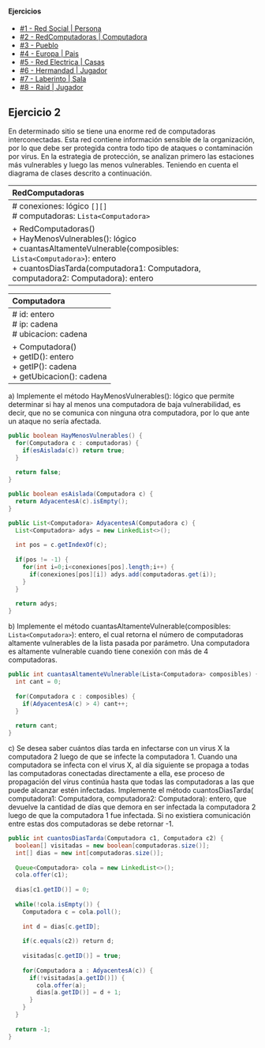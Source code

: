 #### Ejercicios
* [#1 - Red Social | Persona](exercise-01.md)
* [#2 - RedComputadoras | Computadora](exercise-02.md)
* [#3 - Pueblo](exercise-03.md)
* [#4 - Europa | Pais](exercise-04.md)
* [#5 - Red Electrica | Casas](exercise-05.md)
* [#6 - Hermandad | Jugador](exercise-06.md)
* [#7 - Laberinto | Sala](exercise-07.md)
* [#8 - Raid | Jugador](exercise-08.md)

## Ejercicio 2
En determinado sitio se tiene una enorme red de computadoras interconectadas. Esta red contiene información sensible de la organización, por lo que debe ser protegida contra todo tipo de ataques o contaminación por virus. En la estrategia de protección, se analizan primero las estaciones más vulnerables y luego las menos vulnerables. Teniendo en cuenta el diagrama de clases descrito a continuación.

| RedComputadoras                                                                                                                                                                                                           |
| :------------------------------------------------------------------------------------------------------------------------------------------------------------------------------------------------------------------------ |
| # conexiones: lógico `[][]`<br># computadoras: `Lista<Computadora>`                                                                                                                                                       |
| + RedComputadoras()<br>+ HayMenosVulnerables(): lógico<br>+ cuantasAltamenteVulnerable(composibles: <br>`Lista<Computadora>`): entero<br>+ cuantosDiasTarda(computadora1: Computadora, computadora2: Computadora): entero |

| Computadora                                                                           |
| :------------------------------------------------------------------------------------ |
| # id: entero<br># ip: cadena<br># ubicacion: cadena                                   |
| + Computadora()<br>+ getID(): entero<br>+ getIP(): cadena<br>+ getUbicacion(): cadena |

a) Implemente el método HayMenosVulnerables(): lógico que permite determinar si hay al menos una computadora de baja vulnerabilidad, es decir, que no se comunica con ninguna otra computadora, por lo que ante un ataque no sería afectada.
```java
public boolean HayMenosVulnerables() {
  for(Computadora c : computadoras) {
    if(esAislada(c)) return true;
  }
  
  return false;
}

public boolean esAislada(Computadora c) {
  return AdyacentesA(c).isEmpty();
}

public List<Computadora> AdyacentesA(Computadora c) {
  List<Computadora> adys = new LinkedList<>();
  
  int pos = c.getIndexOf(c);
  
  if(pos != -1) {
    for(int i=0;i<conexiones[pos].length;i++) {
      if(conexiones[pos][i]) adys.add(computadoras.get(i));
    }
  }
  
  return adys;
}
```

b) Implemente el método cuantasAltamenteVulnerable(composibles: `Lista<Computadora>`): entero, el cual retorna el número de computadoras altamente vulnerables de la lista pasada por parámetro. Una computadora es altamente vulnerable cuando tiene conexión con más de 4 computadoras.
```java
public int cuantasAltamenteVulnerable(Lista<Computadora> composibles) {
  int cant = 0;
  
  for(Computadora c : composibles) {
    if(AdyacentesA(c) > 4) cant++;
  }
  
  return cant;
}
```

c) Se desea saber cuántos días tarda en infectarse con un virus X la computadora 2 luego de que se infecte la computadora 1. Cuando una computadora se infecta con el virus X, al día siguiente se propaga a todas las computadoras conectadas directamente a ella, ese proceso de propagación del virus continúa hasta que todas las computadoras a las que puede alcanzar estén infectadas. Implemente el método cuantosDiasTarda( computadora1: Computadora, computadora2: Computadora): entero, que devuelve la cantidad de días que demora en ser infectada la computadora 2 luego de que la computadora 1 fue infectada. Si no existiera comunicación entre estas dos computadoras se debe retornar -1.
```java
public int cuantosDiasTarda(Computadora c1, Computadora c2) {
  boolean[] visitadas = new boolean[computadoras.size()];
  int[] dias = new int[computadoras.size()];
  
  Queue<Computadora> cola = new LinkedList<>();
  cola.offer(c1);
  
  dias[c1.getID()] = 0;
    
  while(!cola.isEmpty()) {
    Computadora c = cola.poll();
    
    int d = dias[c.getID];
    
    if(c.equals(c2)) ​return d;
        
    visitadas[c.getID()] = true;
    
    for(Computadora a : AdyacentesA(c)) {
      if(!visitadas[a.getID()]) {
        cola.offer(a);
        dias[a.getID()] = d + 1;
      }
    }
  }
  
  return -1;
}

```

